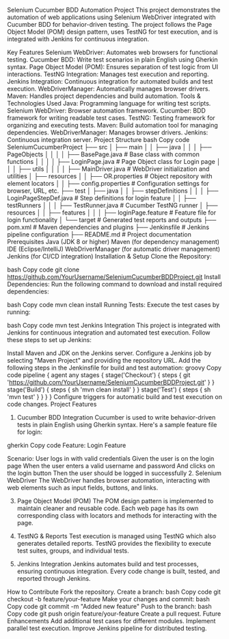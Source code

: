 Selenium Cucumber BDD Automation Project
This project demonstrates the automation of web applications using Selenium WebDriver integrated with Cucumber BDD for behavior-driven testing. The project follows the Page Object Model (POM) design pattern, uses TestNG for test execution, and is integrated with Jenkins for continuous integration.

Key Features
Selenium WebDriver: Automates web browsers for functional testing.
Cucumber BDD: Write test scenarios in plain English using Gherkin syntax.
Page Object Model (POM): Ensures separation of test logic from UI interactions.
TestNG Integration: Manages test execution and reporting.
Jenkins Integration: Continuous integration for automated builds and test execution.
WebDriverManager: Automatically manages browser drivers.
Maven: Handles project dependencies and build automation.
Tools & Technologies Used
Java: Programming language for writing test scripts.
Selenium WebDriver: Browser automation framework.
Cucumber: BDD framework for writing readable test cases.
TestNG: Testing framework for organizing and executing tests.
Maven: Build automation tool for managing dependencies.
WebDriverManager: Manages browser drivers.
Jenkins: Continuous integration server.
Project Structure
bash
Copy code
SeleniumCucumberProject
├── src
│   ├── main
│   │   ├── java
│   │   │   ├── PageObjects
│   │   │   │   ├── BasePage.java              # Base class with common functions
│   │   │   │   ├── LoginPage.java             # Page Object class for Login page
│   │   │   ├── utils
│   │   │   │   ├── MainDriver.java            # WebDriver initialization and utilities
│   ├── resources
│   │   ├── OR.properties                      # Object repository with element locators
│   │   ├── config.properties                  # Configuration settings for browser, URL, etc.
├── test
│   ├── java
│   │   ├── stepDefinitions
│   │   │   ├── LoginPageStepDef.java          # Step definitions for login feature
│   │   ├── testRunners
│   │   │   ├── TestRunner.java                # Cucumber TestNG runner
│   ├── resources
│   │   ├── features
│   │   │   ├── loginPage.feature              # Feature file for login functionality
│   └── target                                 # Generated test reports and outputs
├── pom.xml                                    # Maven dependencies and plugins
├── Jenkinsfile                                # Jenkins pipeline configuration
├── README.md                                  # Project documentation
Prerequisites
Java (JDK 8 or higher)
Maven (for dependency management)
IDE (Eclipse/IntelliJ)
WebDriverManager (for automatic driver management)
Jenkins (for CI/CD integration)
Installation & Setup
Clone the Repository:

bash
Copy code
git clone https://github.com/YourUsername/SeleniumCucumberBDDProject.git
Install Dependencies: Run the following command to download and install required dependencies:

bash
Copy code
mvn clean install
Running Tests: Execute the test cases by running:

bash
Copy code
mvn test
Jenkins Integration
This project is integrated with Jenkins for continuous integration and automated test execution. Follow these steps to set up Jenkins:

Install Maven and JDK on the Jenkins server.
Configure a Jenkins job by selecting "Maven Project" and providing the repository URL.
Add the following steps in the Jenkinsfile for build and test automation:
groovy
Copy code
pipeline {
    agent any
    stages {
        stage('Checkout') {
            steps {
                git 'https://github.com/YourUsername/SeleniumCucumberBDDProject.git'
            }
        }
        stage('Build') {
            steps {
                sh 'mvn clean install'
            }
        }
        stage('Test') {
            steps {
                sh 'mvn test'
            }
        }
    }
}
Configure triggers for automatic build and test execution on code changes.
Project Features
1. Cucumber BDD Integration
Cucumber is used to write behavior-driven tests in plain English using Gherkin syntax. Here's a sample feature file for login:

gherkin
Copy code
Feature: Login Feature

  Scenario: User logs in with valid credentials
    Given the user is on the login page
    When the user enters a valid username and password
    And clicks on the login button
    Then the user should be logged in successfully
2. Selenium WebDriver
The WebDriver handles browser automation, interacting with web elements such as input fields, buttons, and links.

3. Page Object Model (POM)
The POM design pattern is implemented to maintain cleaner and reusable code. Each web page has its own corresponding class with locators and methods for interacting with the page.

4. TestNG & Reports
Test execution is managed using TestNG which also generates detailed reports. TestNG provides the flexibility to execute test suites, groups, and individual tests.

5. Jenkins Integration
Jenkins automates build and test processes, ensuring continuous integration. Every code change is built, tested, and reported through Jenkins.

How to Contribute
Fork the repository.
Create a branch:
bash
Copy code
git checkout -b feature/your-feature
Make your changes and commit:
bash
Copy code
git commit -m "Added new feature"
Push to the branch:
bash
Copy code
git push origin feature/your-feature
Create a pull request.
Future Enhancements
Add additional test cases for different modules.
Implement parallel test execution.
Improve Jenkins pipeline for distributed testing.
